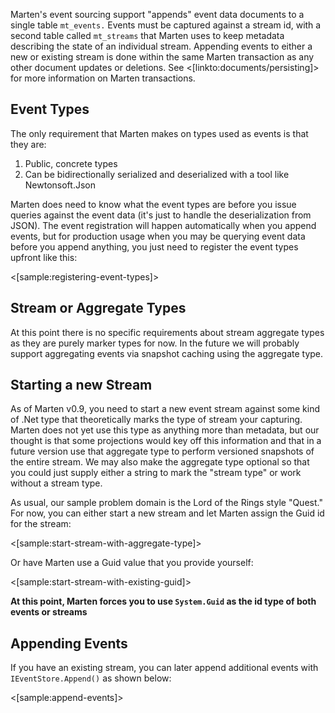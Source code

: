 <!--Title:Appending Events-->
<!--Url:appending-->

Marten's event sourcing support "appends" event data documents to a single table `mt_events.` Events must be captured against a stream id, with a second table called `mt_streams` that Marten uses to
keep metadata describing the state of an individual stream. Appending events to either a new or existing stream is done within the same Marten transaction as any other document updates or deletions. See 
<[linkto:documents/persisting]> for more information on Marten transactions.

## Event Types

The only requirement that Marten makes on types used as events is that they are:

1. Public, concrete types
1. Can be bidirectionally serialized and deserialized with a tool like Newtonsoft.Json

Marten does need to know what the event types are before you issue queries against the event data (it's just to handle the deserialization from JSON). The event registration will happen automatically when you append events,
but for production usage when you may be querying event data before you append anything, you just need to register the event types upfront like this:

<[sample:registering-event-types]>


## Stream or Aggregate Types

At this point there is no specific requirements about stream aggregate types as they are purely marker types for now. In the future we will probably support
aggregating events via snapshot caching using the aggregate type.


## Starting a new Stream

As of Marten v0.9, you need to start a new event stream against some kind of .Net type that theoretically marks the type of stream your capturing. 
Marten does not yet use this type as anything more than metadata, but our thought is that some projections would key off this information and that in a 
future version use that aggregate type to perform versioned snapshots of the entire stream. We may also make the aggregate type optional so that
you could just supply either a string to mark the "stream type" or work without a stream type.

As usual, our sample problem domain is the Lord of the Rings style "Quest." For now, you can either start a new stream and let Marten assign the Guid
id for the stream:

<[sample:start-stream-with-aggregate-type]>

Or have Marten use a Guid value that you provide yourself:

<[sample:start-stream-with-existing-guid]>

**At this point, Marten forces you to use `System.Guid` as the id type of both events or streams**


## Appending Events

If you have an existing stream, you can later append additional events with `IEventStore.Append()` as shown below:

<[sample:append-events]>


